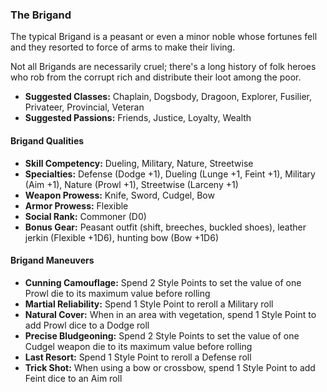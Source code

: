 ### The Brigand 

The typical Brigand is a peasant or even a minor noble whose fortunes
fell and they resorted to force of arms to make their living.

Not all Brigands are necessarily cruel; there's a long history of folk
heroes who rob from the corrupt rich and distribute their loot among the
poor.

- **Suggested Classes:** Chaplain, Dogsbody, Dragoon, Explorer, Fusilier, Privateer, Provincial, Veteran
- **Suggested Passions:** Friends, Justice, Loyalty, Wealth

#### Brigand Qualities

- **Skill Competency:** Dueling, Military, Nature, Streetwise
- **Specialties:** Defense (Dodge +1), Dueling (Lunge +1, Feint +1), Military (Aim +1), Nature (Prowl +1), Streetwise (Larceny +1)
- **Weapon Prowess:** Knife, Sword, Cudgel, Bow
- **Armor Prowess:** Flexible
- **Social Rank:** Commoner (D0)
- **Bonus Gear:** Peasant outfit (shift, breeches, buckled shoes), leather
jerkin (Flexible +1D6), hunting bow (Bow +1D6)

#### Brigand Maneuvers

- **Cunning Camouflage:** Spend 2 Style Points to set the value of one Prowl die to its maximum value before rolling
- **Martial Reliability:** Spend 1 Style Point to reroll a Military roll
- **Natural Cover:** When in an area with vegetation, spend 1 Style Point to add Prowl dice to a Dodge roll
- **Precise Bludgeoning:** Spend 2 Style Points to set the value of one Cudgel weapon die to its maximum value before rolling
- **Last Resort:** Spend 1 Style Point to reroll a Defense roll
- **Trick Shot:** When using a bow or crossbow, spend 1 Style Point to add Feint dice to an Aim roll

